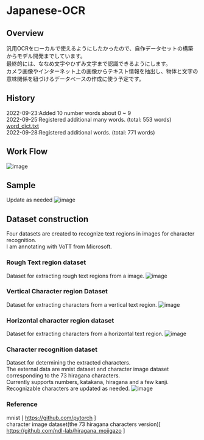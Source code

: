 # Japanese-OCR
## Overview
汎用OCRをローカルで使えるようにしたかったので、自作データセットの構築からモデル開発までしています。\
最終的には、ななめ文字やひずみ文字まで認識できるようにします。\
カメラ画像やインターネット上の画像からテキスト情報を抽出し、物体と文字の意味関係を紐づけるデータベースの作成に使う予定です。
## History
2022-09-23:Added 10 number words about 0 ~ 9 \
2022-09-25:Registered additional many words. (total: 553 words) [word_dict.txt](https://github.com/tsutsui-439f340f/Japanese-OCR/files/9640496/word_dict.txt) \
2022-09-28:Registered additional words. (total: 771 words) 



## Work Flow

![image](https://user-images.githubusercontent.com/55880071/190562237-58485ce9-5d6a-4d00-8596-b61e51196b15.png)

## Sample
Update as needed
![image](https://user-images.githubusercontent.com/55880071/192665742-72cb20dc-0b11-422d-83ef-0d7a9577b9cd.png)


## Dataset construction
Four datasets are created to recognize text regions in images for character recognition.\
I am annotating with VoTT from Microsoft.
### Rough Text region dataset
Dataset for extracting rough text regions from a image.
![image](https://user-images.githubusercontent.com/55880071/190558020-2a186e36-d2f4-4a57-b47f-9270c669a634.png)
### Vertical Character region Dataset
Dataset for extracting characters from a vertical text region.
![image](https://user-images.githubusercontent.com/55880071/191922409-718f989f-83f7-4d4a-9653-fb34a9cf1384.png)
### Horizontal character region dataset
Dataset for extracting characters from a horizontal text region.
![image](https://user-images.githubusercontent.com/55880071/191922493-fa98d89d-579b-459d-b19c-aa3994dc0bd0.png)

### Character recognition dataset
Dataset for determining the extracted characters.\
The external data are mnist dataset and character image dataset corresponding to the 73 hiragana characters.\
Currently supports numbers, katakana, hiragana and a few kanji.\
Recognizable characters are updated as needed.
![image](https://user-images.githubusercontent.com/55880071/192106299-52f3f0dc-7d4d-47d0-a143-ddd71bc0a5f0.png)

### Reference
mnist [ https://github.com/pytorch ]\
character image dataset(the 73 hiragana characters version)[ https://github.com/ndl-lab/hiragana_mojigazo ]
